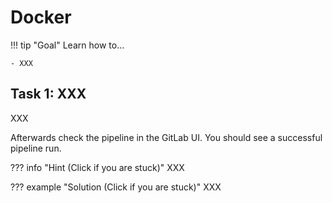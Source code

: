 # Docker

!!! tip "Goal"
    Learn how to...

    - XXX

## Task 1: XXX

XXX

Afterwards check the pipeline in the GitLab UI. You should see a successful pipeline run.

??? info "Hint (Click if you are stuck)"
    XXX

??? example "Solution (Click if you are stuck)"
    XXX

